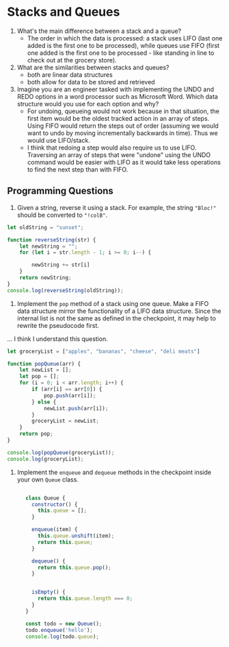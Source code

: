 # Stacks and Queues

1. What's the main difference between a stack and a queue?
    * The order in which the data is processed: a stack uses LIFO (last one added is the first one to be processed), while queues use FIFO (first one added is the first one to be processed - like standing in line to check out at the grocery store).
2. What are the similarities between stacks and queues?
    * both are linear data structures
    * both allow for data to be stored and retrieved
3. Imagine you are an engineer tasked with implementing the UNDO and REDO options in a word processor such as Microsoft Word. Which data structure would you use for each option and why?
    * For undoing, queueing would not work because in that situation, the first item would be the oldest tracked action in an array of steps. Using FIFO would return the steps out of order (assuming we would want to undo by moving incrementally backwards in time). Thus we would use LIFO/stack.
    * I think that redoing a step would also require us to use LIFO. Traversing an array of steps that were "undone" using the UNDO command would be easier with LIFO as it would take less operations to find the next step than with FIFO.

## Programming Questions

1. Given a string, reverse it using a stack. For example, the string `"Bloc!"` should be converted to `"!colB"`.

``` JavaScript
let oldString = "sunset";

function reverseString(str) {
    let newString = "";
    for (let i = str.length - 1; i >= 0; i--) {

        newString += str[i]
    }
    return newString;
}
console.log(reverseString(oldString));
```

1. Implement the `pop` method of a stack using one queue. Make a FIFO data structure mirror the functionality of a LIFO data structure. Since the internal list is not the same as defined in the checkpoint, it may help to rewrite the pseudocode first.

... I think I understand this question.

```JavaScript
let groceryList = ["apples", "bananas", "cheese", "deli meats"]

function popQueue(arr) {
    let newList = [];
    let pop = [];
    for (i = 0; i < arr.length; i++) {
        if (arr[i] == arr[0]) {
            pop.push(arr[i]);
        } else {
            newList.push(arr[i]);
        }
        groceryList = newList;
    }
    return pop;
}

console.log(popQueue(groceryList));
console.log(groceryList);
```

1. Implement the `enqueue` and `dequeue` methods in the checkpoint inside your own `Queue` class.

```JavaScript

      class Queue {
        constructor() {
          this.queue = [];
        }

        enqueue(item) {
          this.queue.unshift(item);
          return this.queue;
        }

        dequeue() {
          return this.queue.pop();
        }


        isEmpty() {
          return this.queue.length === 0;
        }
      }

      const todo = new Queue();
      todo.enqueue('hello');
      console.log(todo.queue);

```
